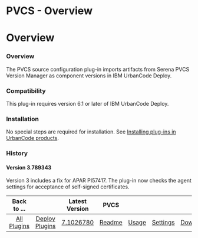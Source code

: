 
PVCS - Overview
===============

# Overview



### Overview




 


The PVCS source configuration plug-in imports artifacts from Serena PVCS Version Manager as component versions in IBM UrbanCode Deploy.


### Compatibility


This plug-in requires version 6.1 or later of IBM UrbanCode Deploy.


### Installation


No special steps are required for installation. See [Installing plug-ins in UrbanCode products](https://www.urbancode.com/resource/installing-plug-ins-in-urbancode-products/ "Installing plug-ins in UrbanCode products").


### History


#### Version 3.789343


Version 3 includes a fix for APAR PI57417. The plug-in now checks the agent settings for acceptance of self-signed certificates.




|Back to ...||Latest Version|PVCS ||||
| :---: | :---: | :---: | :---: | :---: | :---: | :---: |
|[All Plugins](../../index.md)|[Deploy Plugins](../README.md)|[7.1026780](https://raw.githubusercontent.com/UrbanCode/IBM-UCD-PLUGINS/main/files/PvcsSourceConfig/PvcsSourceConfig-7.1026780.zip)|[Readme](README.md)|[Usage](usage.md)|[Settings](settings.md)|[Downloads](downloads.md)|
